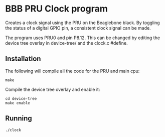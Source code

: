 # BBB PRU Clock program

Creates a clock signal using the PRU on the Beaglebone black.
By toggling the status of a digital GPIO pin, a consistent clock signal can be made.

The program uses PRU0 and pin P8.12.
This can be changed by editing the device tree overlay in device-tree/ and the clock.c #define.

## Installation

The following will compile all the code for the PRU and main cpu:
    
    make

Compile the device tree overlay and enable it:

    cd device-tree
    make enable


## Running
    
    ./clock





    
